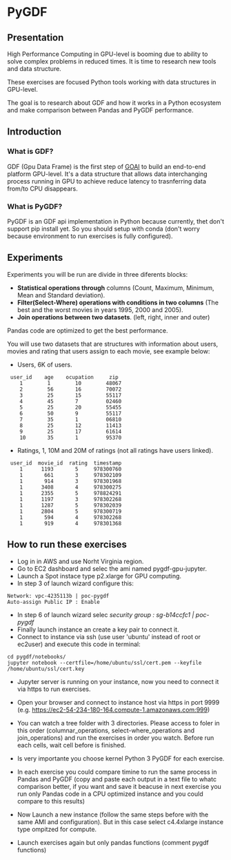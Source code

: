 
# PyGDF

## Presentation

High Performance Computing in GPU-level is booming due to  ability to solve complex problems in reduced times. It is time to research new tools and data structure.

These exercises are focused Python tools working with data structures in GPU-level.

The goal is to research about GDF and how it works in a Python ecosystem and make comparison between Pandas and PyGDF performance.

## Introduction

### What is GDF?

GDF (Gpu Data Frame) is the first step of [GOAI](https://github.com/gpuopenanalytics)  to build an end-to-end platform GPU-level. It's a data structure that allows data interchanging process running in GPU to achieve reduce latency to trasnferring data from/to CPU disappears.


### What is PyGDF?

PyGDF is an GDF api implementation in Python because currently, thet don't support pip install yet. So you should setup with conda (don't worry because environment to run exercises is fully configured).


## Experiments

Experiments you will be run are divide in three diferents blocks:
 * **Statistical operations through** columns (Count, Maximum, Minimum, Mean and Standard deviation).
 * **Filter(Select-Where) operations with conditions in two columns** (The best and the worst movies in years 1995, 2000 and 2005).
 * **Join operations between two datasets**. (left, right, inner and outer)
 
Pandas code are optimized to get the best performance.

You will use two datasets that are structures with information about users, movies and rating that users assign to each movie, see example below:

* Users, 6K of users.
```
 user_id    age    ocupation     zip
    1        1        10        48067
    2        56       16        70072
    3        25       15        55117
    4        45       7         02460
    5        25       20        55455
    6        50       9         55117
    7        35       1         06810
    8        25       12        11413
    9        25       17        61614
    10       35       1         95370
```
* Ratings, 1, 10M and 20M of ratings (not all ratings have users linked).
```
 user_id  movie_id  rating  timestamp
    1      1193       5     978300760
    1       661       3     978302109
    1       914       3     978301968
    1      3408       4     978300275
    1      2355       5     978824291
    1      1197       3     978302268
    1      1287       5     978302039
    1      2804       5     978300719
    1       594       4     978302268
    1       919       4     978301368
```

## How to run these exercises

* Log in in AWS and use Norht Virginia region.
* Go to EC2 dashboard and selec the ami named pygdf-gpu-jupyter.
* Launch a Spot instace type p2.xlarge for GPU computing.
* In step 3 of launch wizard configure this:

```
Network: vpc-4235113b | poc-pygdf
Auto-assign Public IP : Enable
```

* In step 6 of launch wizard selec *security group : sg-b14ccfc1 | poc-pygdf*
* Finally launch instance an create a key pair to connect it.
* Connect to instance via ssh (use user 'ubuntu' instead of root or ec2user) and execute this code in terminal:


```
cd pygdf/notebooks/
jupyter notebook --certfile=/home/ubuntu/ssl/cert.pem --keyfile /home/ubuntu/ssl/cert.key
```

* Jupyter server is running on your instance, now you need to connect it via https to run exercises.
* Open your browser and connect to instance host via https in port 9999 (e.g. https://ec2-54-234-180-164.compute-1.amazonaws.com:999)
* You can watch a tree folder with 3 directories. Please access to foler in this order (columnar_operations, select-where_operations and join_operations) and run the exercises in order you watch. Before run each cells, wait cell before is finished.
* Is very importante you choose kernel Python 3 PyGDF for each exercise.
* In each exercise you could compare timine to run the same process in Pandas and PyGDF (copy and paste each output in a text file to whatc comparison better, if you want and save it beacuse in next exercise you run only Pandas code in a CPU optimized instance and you could compare to this results)


* Now Launch a new instance (follow the same steps before with the same AMI and configuration). But in this case select c4.4xlarge instance type ompitzed for compute.
* Launch exercises again but only pandas functions (comment pygdf functions)








